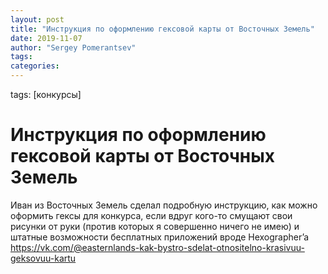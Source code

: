 ```yaml
---
layout: post
title: "Инструкция по оформлению гексовой карты от Восточных Земель"
date: 2019-11-07
author: "Sergey Pomerantsev"
tags:
categories:
---
```

tags: [конкурсы]

# Инструкция по оформлению гексовой карты от Восточных Земель

Иван из Восточных Земель сделал подробную инструкцию, как можно оформить гексы для конкурса, если вдруг кого-то смущают свои рисунки от руки (против которых я совершенно ничего не имею) и штатные возможности бесплатных приложений вроде Hexographer’a
https://vk.com/@easternlands-kak-bystro-sdelat-otnositelno-krasivuu-geksovuu-kartu
